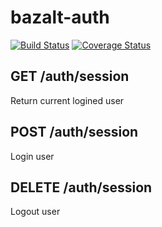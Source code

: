 bazalt-auth
===========
[![Build Status](https://travis-ci.org/esvit/bazalt-auth.png)](https://travis-ci.org/esvit/bazalt-auth) [![Coverage Status](https://coveralls.io/repos/esvit/bazalt-auth/badge.png)](https://coveralls.io/r/esvit/bazalt-auth)


## GET /auth/session

Return current logined user

## POST /auth/session

Login user

## DELETE /auth/session

Logout user